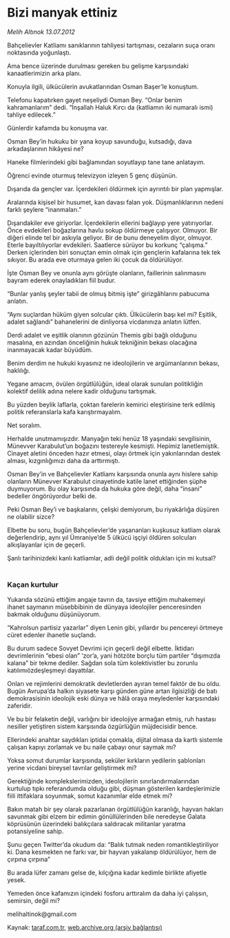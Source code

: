 # Bizi manyak ettiniz

*Melih Altınok 13.07.2012*

<div class="yazi"><p>Bahçelievler Katliamı sanıklarının tahliyesi tartışması, cezaların suça oranı noktasında yoğunlaştı.</p>
<p>Ama bence üzerinde durulması gereken bu gelişme karşısındaki kanaatlerimizin arka planı.</p>
<p>Konuyla ilgili, ülkücülerin avukatlarından Osman Başer’le konuştum.</p>
<p>Telefonu kapatırken gayet neşeliydi Osman Bey. “Onlar benim kahramanlarım” dedi. “İnşallah Haluk Kırcı da (katliamın iki numaralı ismi) tahliye edilecek.”</p>
<p>Günlerdir kafamda bu konuşma var.</p>
<p>Osman Bey’in hukuku bir yana koyup savunduğu, kutsadığı, dava arkadaşlarının hikâyesi ne?</p>
<p>Haneke filmlerindeki gibi bağlamından soyutlayıp tane tane anlatayım.</p>
<p>Öğrenci evinde oturmuş televizyon izleyen 5 genç düşünün.</p>
<p>Dışarıda da gençler var. İçerdekileri öldürmek için ayrıntılı bir plan yapmışlar.</p>
<p>Aralarında kişisel bir husumet, kan davası falan yok. Düşmanlıklarının nedeni farklı şeylere “inanmaları.”</p>
<p>Dışarıdakiler eve giriyorlar. İçerdekilerin ellerini bağlayıp yere yatırıyorlar. Önce evdekileri boğazlarına havlu sokup öldürmeye çalışıyor. Olmuyor. Bir diğeri elinde tel bir askıyla geliyor. Bir de bunu deneyelim diyor, olmuyor. Eterle bayıltılıyorlar evdekileri. Saatlerce sürüyor bu korkunç “çalışma.” Derken içlerinden biri sonuçtan emin olmak için gençlerin kafalarına tek tek sıkıyor. Bu arada eve oturmaya gelen iki çocuk da öldürülüyor.</p>
<p>İşte Osman Bey ve onunla aynı görüşte olanların, faillerinin salınmasını bayram ederek onayladıkları fiil budur.</p>
<p>“Bunlar yanlış şeyler tabii de olmuş bitmiş işte” girizgâhlarını pabucuma anlatın.</p>
<p>“Aynı suçlardan hüküm giyen solcular çıktı. Ülkücülerin başı kel mi? Eşitlik, adalet sağlandı” bahanelerini de dinliyorsa vicdanınıza anlatın lütfen.</p>
<p>Derdi adalet ve eşitlik olanının gözünün Themis gibi bağlı olduğunu masalına, en azından önceliğinin hukuk tekniğinin bekası olacağına inanmayacak kadar büyüdüm.</p>
<p>Benim derdim ne hukuki kıyasınız ne ideolojilerin ve argümanlarının bekası, haklılığı.</p>
<p>Yegane amacım, övülen örgütlülüğün, ideal olarak sunulan politikliğin kolektif delilik adına nelere kadir olduğunu tartışmak.</p>
<p>Bu yüzden beylik laflarla, çoktan farelerin kemirici eleştirisine terk edilmiş politik referanslarla kafa karıştırmayalım.</p>
<p>Net soralım.</p>
<p>Herhalde unutmamışızdır. Manyağın teki henüz 18 yaşındaki sevgilisinin, Münevver Karabulut’un boğazını testereyle kesmişti. Hepimiz lanetlemiştik. Cinayet aletini önceden hazır etmesi, olayı örtmek için yakınlarından destek alması, kızgınlığımızı daha da arttırmıştı.</p>
<p>Osman Bey’in ve Bahçelievler Katliamı karşısında onunla aynı hislere sahip olanların Münevver Karabulut cinayetinde katile lanet ettiğinden şüphe duymuyorum. Bu olay karşısında da hukuka göre değil, daha “insani” bedeller öngörüyordur belki de.</p>
<p>Peki Osman Bey’i ve başkalarını, çelişki demiyorum, bu riyakârlığa düşüren ne olabilir sizce?</p>
<p>Elbette bu soru, bugün Bahçelievler’de yaşananları kuşkusuz katliam olarak değerlendirip, aynı yıl Ümraniye’de 5 ülkücü işçiyi öldüren solcuları alkışlayanlar için de geçerli.</p>
<p>Şanlı tarihinizdeki kanlı katliamlar, adli değil politik oldukları için mi kutsal?</p>
<h3><br/>Kaçan kurtulur</h3>
<p>Yukarıda sözünü ettiğim angaje tavrın da, tavsiye ettiğim muhakemeyi ihanet saymanın müsebbibinin de dünyaya ideolojiler penceresinden bakmak olduğunu düşünüyorum.</p>
<p>“Kahrolsun partisiz yazarlar” diyen Lenin gibi, yıllardır bu pencereyi örtmeye cüret edenler ihanetle suçlandı.</p>
<p>Bu durum sadece Sovyet Devrimi için geçerli değil elbette. İktidarı devrimlerinin “ebesi olan” ‘zor’a, yani hötzöte borçlu tüm partiler “dışımızda kalana” bir tekme dediler. Sağdan sola tüm kolektivistler bu zorunlu katılımıözdeşleşmeyi dayattılar.</p>
<p>Onları ve rejimlerini demokratik devletlerden ayıran temel faktör de bu oldu. Bugün Avrupa’da halkın siyasete karşı günden güne artan ilgisizliği de batı demokrasisinin ideolojik eski dünya ve hâlâ oraya meyledenler karşısındaki zaferidir.</p>
<p>Ve bu bir felaketin değil, varlığını bir ideolojiye armağan etmiş, ruh hastası nesiller yetiştiren sistem karşısında özgürlüğün müjdecisidir bence.</p>
<p>Ellerindeki anahtar saydıkları iptidai çomakla, dijital olmasa da kartlı sistemle çalışan kapıyı zorlamak ve bu naile çabayı onur saymak mı?</p>
<p>Yoksa somut durumlar karşısında, seküler kırkların yedilerin şablonları yerine vicdani bireysel tavrılar geliştirmek mi?</p>
<p>Gerektiğinde komplekslerimizden, ideolojilerin sınırlandırmalarından kurtulup tıpkı referandumda olduğu gibi, düşman gösterilen kardeşlerimizle fiili ittifaklara soyunmak, somut kazanımlar elde etmek mi?</p>
<p>Bakın matah bir şey olarak pazarlanan örgütlülüğün karanlığı, hayvan hakları savunmak gibi elzem bir edimin gönüllülerinden bile neredeyse Galata köprüsünün üzerindeki balıkçılara saldıracak militanlar yaratma potansiyeline sahip.</p>
<p>Şunu geçen Twitter’da okudum da: “Balık tutmak neden romantikleştiriliyor ki. Dana kesmekten ne farkı var, bir hayvan yakalanıp öldürülüyor, hem de çırpına çırpına”</p>
<p>Bu arada lüfer zamanı gelse de, kılçığına kadar kedimle birlikte afiyetle yesek.</p>
<p>Yemeden önce kafamızın içindeki fosforu arttıralım da daha iyi çalışsın, semirsin, değil mi?</p>
<p>melihaltinok@gmail.com</p>
</div>

Kaynak: [taraf.com.tr](http://www.taraf.com.tr/melih-altinok/makale-bizi-manyak-ettiniz.htm), [web.archive.org (arşiv bağlantısı)](http://web.archive.org/web/20131115001635/http://www.taraf.com.tr/melih-altinok/makale-bizi-manyak-ettiniz.htm)
